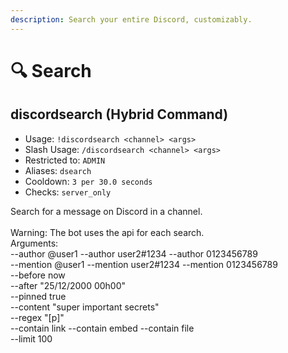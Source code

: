 ```yaml
---
description: Search your entire Discord, customizably.
---
```


# 🔍 Search

## discordsearch (Hybrid Command)

* Usage: `!discordsearch <channel> <args>`
* Slash Usage: `/discordsearch <channel> <args>`
* Restricted to: `ADMIN`
* Aliases: `dsearch`
* Cooldown: `3 per 30.0 seconds`
* Checks: `server_only`

Search for a message on Discord in a channel.\
\
Warning: The bot uses the api for each search.\
Arguments:\
\--author @user1 --author user2#1234 --author 0123456789\
\--mention @user1 --mention user2#1234 --mention 0123456789\
\--before now\
\--after "25/12/2000 00h00"\
\--pinned true\
\--content "super important secrets"\
\--regex "\[p]"\
\--contain link --contain embed --contain file\
\--limit 100

